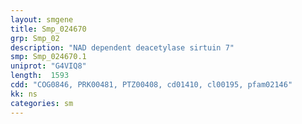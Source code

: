 ```yaml
---
layout: smgene
title: Smp_024670
grp: Smp_02
description: "NAD dependent deacetylase sirtuin 7"
smp: Smp_024670.1
uniprot: "G4VIQ8"
length:  1593
cdd: "COG0846, PRK00481, PTZ00408, cd01410, cl00195, pfam02146"
kk: ns
categories: sm
---
```

